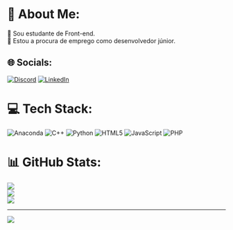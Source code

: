 # 💫 About Me:
🔭 Sou estudante de Front-end.<br>👯 Estou a procura de emprego como desenvolvedor júnior.


## 🌐 Socials:
[![Discord](https://img.shields.io/badge/Discord-%237289DA.svg?logo=discord&logoColor=white)](https://discord.gg/JustinoMelo#7227) [![LinkedIn](https://img.shields.io/badge/LinkedIn-%230077B5.svg?logo=linkedin&logoColor=white)](https://www.linkedin.com/in/justino-de-melo-ferreira-771403b1) 

# 💻 Tech Stack:
![Anaconda](https://img.shields.io/badge/Anaconda-%2344A833.svg?style=for-the-badge&logo=anaconda&logoColor=white) ![C++](https://img.shields.io/badge/c++-%2300599C.svg?style=for-the-badge&logo=c%2B%2B&logoColor=white) ![Python](https://img.shields.io/badge/python-3670A0?style=for-the-badge&logo=python&logoColor=ffdd54) ![HTML5](https://img.shields.io/badge/html5-%23E34F26.svg?style=for-the-badge&logo=html5&logoColor=white) ![JavaScript](https://img.shields.io/badge/javascript-%23323330.svg?style=for-the-badge&logo=javascript&logoColor=%23F7DF1E) ![PHP](https://img.shields.io/badge/php-%23777BB4.svg?style=for-the-badge&logo=php&logoColor=white)
# 📊 GitHub Stats:
![](https://github-readme-stats.vercel.app/api?username=JustinoMelo&theme=react&hide_border=false&include_all_commits=false&count_private=false)<br/>
![](https://github-readme-streak-stats.herokuapp.com/?user=JustinoMelo&theme=react&hide_border=false)<br/>
![](https://github-readme-stats.vercel.app/api/top-langs/?username=JustinoMelo&theme=react&hide_border=false&include_all_commits=false&count_private=false&layout=compact)

---
[![](https://visitcount.itsvg.in/api?id=JustinoMelo&icon=0&color=0)](https://visitcount.itsvg.in)

<!-- Proudly created with GPRM ( https://gprm.itsvg.in ) -->
